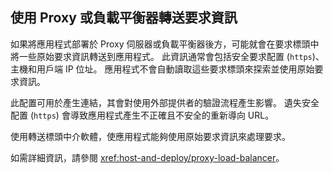## <a name="forward-request-information-with-a-proxy-or-load-balancer"></a>使用 Proxy 或負載平衡器轉送要求資訊

如果將應用程式部署於 Proxy 伺服器或負載平衡器後方，可能就會在要求標頭中將一些原始要求資訊轉送到應用程式。 此資訊通常會包括安全要求配置 (`https`)、主機和用戶端 IP 位址。 應用程式不會自動讀取這些要求標頭來探索並使用原始要求資訊。

此配置可用於產生連結，其會對使用外部提供者的驗證流程產生影響。 遺失安全配置 (`https`) 會導致應用程式產生不正確且不安全的重新導向 URL。

使用轉送標頭中介軟體，使應用程式能夠使用原始要求資訊來處理要求。

如需詳細資訊，請參閱 <xref:host-and-deploy/proxy-load-balancer>。
